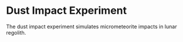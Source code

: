 # Dust Impact Experiment

The dust impact experiment simulates micrometeorite impacts in lunar regolith.
